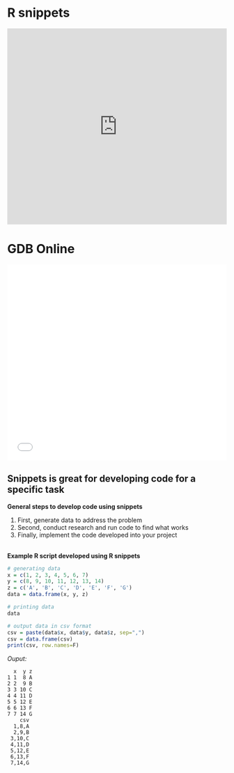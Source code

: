 # R snippets

<iframe width='100%' height='450' src='https://rdrr.io/snippets/embed/' frameborder='0'></iframe>

# GDB Online

<iframe width='100%' height='450' src="//onlinegdb.com/embed/js/s9QQW1zBE?theme=dark" frameborder='0'></iframe>

## Snippets is great for developing code for a specific task
**General steps to develop code using snippets**<br>
1. First, generate data to address the problem
2. Second, conduct research and run code to find what works 
3. Finally, implement the code developed into your project
  <br><br>

**Example R script developed using R snippets** <br>
```r
# generating data
x = c(1, 2, 3, 4, 5, 6, 7)
y = c(8, 9, 10, 11, 12, 13, 14)
z = c('A', 'B', 'C', 'D', 'E', 'F', 'G')
data = data.frame(x, y, z)

# printing data
data

# output data in csv format
csv = paste(data$x, data$y, data$z, sep=",")
csv = data.frame(csv)
print(csv, row.names=F)
```
*Ouput:*
```
  x  y z
1 1  8 A
2 2  9 B
3 3 10 C
4 4 11 D
5 5 12 E
6 6 13 F
7 7 14 G
    csv
  1,8,A
  2,9,B
 3,10,C
 4,11,D
 5,12,E
 6,13,F
 7,14,G
 ```
